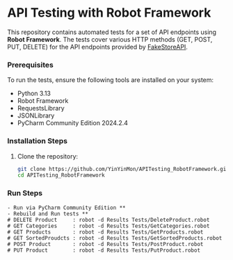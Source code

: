 # API Testing with Robot Framework

This repository contains automated tests for a set of API endpoints using **Robot Framework**. The tests cover various HTTP methods (GET, POST, PUT, DELETE) for the API endpoints provided by [FakeStoreAPI](https://fakestoreapi.com/).

### Prerequisites
To run the tests, ensure the following tools are installed on your system:
- Python 3.13
- Robot Framework
- RequestsLibrary
- JSONLibrary
- PyCharm Community Edition 2024.2.4

### Installation Steps
1. Clone the repository:
   ```bash
   git clone https://github.com/YinYinMon/APITesting_RobotFramework.git
   cd APITesting_RobotFramework
   
###  Run Steps 
	- Run via PyCharm Community Edition **
	- Rebuild and Run tests **
    # DELETE Product     : robot -d Results Tests/DeleteProduct.robot 
    # GET Categories     : robot -d Results Tests/GetCategories.robot
    # GET Products       : robot -d Results Tests/GetProducts.robot
    # GET SortedProudcts : robot -d Results Tests/GetSortedProducts.robot
    # POST Product       : robot -d Results Tests/PostProduct.robot
    # PUT Product        : robot -d Results Tests/PutProduct.robot
    
